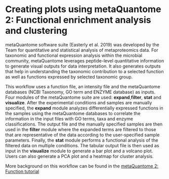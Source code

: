 # Creating plots using metaQuantome 2: Functional enrichment analysis and clustering 

metaQuantome software suite (Easterly et al. 2019) was developed by the Team for quantitative and statistical analysis of metaproteomics data. For taxonomic and functional expression analysis within the microbial community, metaQuantome leverages peptide-level quantitative information to generate visual outputs for data interpretation. It also generates outputs that help in understanding the taxonomic contribution to a selected function as well as functions expressed by selected taxonomic group.

This workflow uses a function file, an intensity file and the metaQuantome databases (NCBI Taxonomy, GO term and ENZYME database) as inputs. Four modules of the metaQuantome suite are used: **expand**,**filter**, **stat** and **visualize**. After the experimental conditions and samples are manually specified, the **expand** module analyzes differentially expressed functions in the samples using the metaQuantome databases to correlate the information in the input files with GO terms, taxa and enzyme classifications. The output file and the manually specified samples are then used in the **filter** module where the expanded terms are filtered to those that are representative of the data according to the user-specified sample parameters. Finally, the **stat** module performs a functional analysis of the filtered data on multiple conditions. The tabular output file is then used as input in the **visualize** module to generate a bar plot and a volcano plot. Users can also generate a PCA plot and a heatmap for cluster analysis.   


More background on this workflow can be found in the [metaQuantome 2: Function tutorial](https://training.galaxyproject.org/training-material/topics/proteomics/tutorials/metaquantome-function/tutorial.html)
